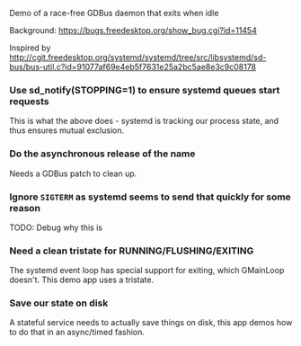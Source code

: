 Demo of a race-free GDBus daemon that exits when idle

Background:
https://bugs.freedesktop.org/show_bug.cgi?id=11454  

Inspired by http://cgit.freedesktop.org/systemd/systemd/tree/src/libsystemd/sd-bus/bus-util.c?id=91077af69e4eb5f7631e25a2bc5ae8e3c9c08178

### Use sd_notify(STOPPING=1) to ensure systemd queues start requests

This is what the above does - systemd is tracking our process state,
and thus ensures mutual exclusion.

### Do the asynchronous release of the name

Needs a GDBus patch to clean up.

### Ignore `SIGTERM` as systemd seems to send that quickly for some reason

TODO: Debug why this is

### Need a clean tristate for RUNNING/FLUSHING/EXITING

The systemd event loop has special support for exiting, which
GMainLoop doesn't.  This demo app uses a tristate.

### Save our state on disk

A stateful service needs to actually save things on disk, this app
demos how to do that in an async/timed fashion.
